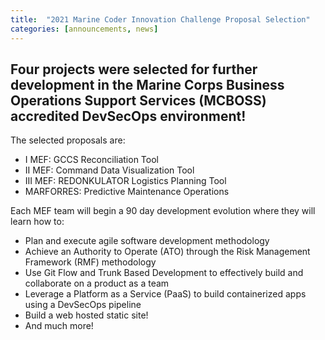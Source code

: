 ```yaml
---
title:  "2021 Marine Coder Innovation Challenge Proposal Selection"
categories: [announcements, news]
---
```


## Four projects were selected for further development in the Marine Corps Business Operations Support Services (MCBOSS) accredited DevSecOps environment!
 The selected proposals are: 
  * I MEF: GCCS Reconciliation Tool
  * II MEF: Command Data Visualization Tool
  * III MEF: REDONKULATOR Logistics Planning Tool
  * MARFORRES: Predictive Maintenance Operations

Each MEF team will begin a 90 day development evolution where they will learn how to: 
  * Plan and execute agile software development methodology
  * Achieve an Authority to Operate (ATO) through the Risk Management Framework (RMF) methodology
  * Use Git Flow and Trunk Based Development to effectively build and collaborate on a product as a team
  * Leverage a Platform as a Service (PaaS) to build containerized apps using a DevSecOps pipeline
  * Build a web hosted static site!
  * And much more!
